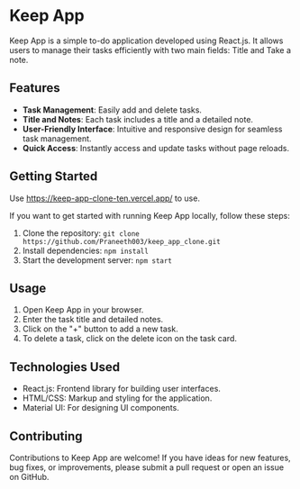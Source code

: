 # Keep App

Keep App is a simple to-do application developed using React.js. It allows users to manage their tasks efficiently with two main fields: Title and Take a note.

## Features

- **Task Management**: Easily add and delete tasks.
- **Title and Notes**: Each task includes a title and a detailed note.
- **User-Friendly Interface**: Intuitive and responsive design for seamless task management.
- **Quick Access**: Instantly access and update tasks without page reloads.

## Getting Started

Use https://keep-app-clone-ten.vercel.app/ to use.

If you want to get started with running Keep App locally, follow these steps:

1. Clone the repository: `git clone https://github.com/Praneeth003/keep_app_clone.git`
2. Install dependencies: `npm install`
3. Start the development server: `npm start`

## Usage

1. Open Keep App in your browser.
2. Enter the task title and detailed notes.
3. Click on the "+" button to add a new task.
6. To delete a task, click on the delete icon on the task card.


## Technologies Used

- React.js: Frontend library for building user interfaces.
- HTML/CSS: Markup and styling for the application.
- Material UI: For designing UI components.

## Contributing

Contributions to Keep App are welcome! If you have ideas for new features, bug fixes, or improvements, please submit a pull request or open an issue on GitHub.

